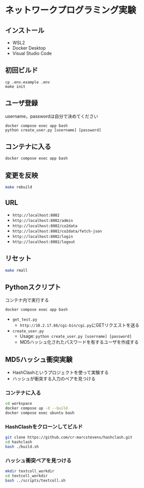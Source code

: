 # ネットワークプログラミング実験

## インストール
- WSL2
- Docker Desktop
- Visual Studio Code

## 初回ビルド
```
cp .env.example .env
make init
```

## ユーザ登録
username，passwordは自分で決めてください
```
docker compose exec app bash
python create_user.py [username] [password]
```

## コンテナに入る
```bash
docker compose exec app bash
```

## 変更を反映
```bash
make rebuild
```

## URL
- `http://localhost:8002`
- `http://localhost:8002/admin`
- `http://localhost:8002/co2data`
- `http://localhost:8002/co2data/fetch-json`
- `http://localhost:8002/login`
- `http://localhost:8002/logout`

## リセット
```bash
make rmall
```

## Pythonスクリプト
コンテナ内で実行する
```bash
docker compose exec app bash
```
- `get_test.py`
    - `http://10.2.17.66/cgi-bin/cgi.py`にGETリクエストを送る
- `create_user.py`
    - Usage: `python create_user.py [username] [password]`
    - MD5ハッシュ化されたパスワードを有するユーザを作成する


## MD5ハッシュ衝突実験
- HashClashというプロジェクトを使って実験する
- ハッシュが衝突する入力のペアを見つける

### コンテナに入る
```bash
cd workspace
docker compose up -d --build
docker compose exec ubuntu bash
```

### HashClashをクローンしてビルド
```bash
git clone https://github.com/cr-marcstevens/hashclash.git
cd hashclash
bash ./build.sh
```

### ハッシュ衝突ペアを見つける
```bash
mkdir textcoll_workdir
cd textcoll_workdir
bash ../scripts/textcoll.sh
```

<!-- 
### ハッシュ衝突ペアを見つける
```bash
cd hashclash-static-release-v1.2b/bin
echo -n "123123123" > prefix
./scripts/poc_no.sh prefix
```

### ハッシュ衝突ペアを確認
- バイナリファイルを16進数で見る
```bash
xxd collision1.bin
xxd collision1.bin
```

- バイナリファイルを文字列に変換して比較
```bash
xxd collision1.bin > collision1_hex.txt
xxd collision2.bin > collision2_hex.txt
diff collision1_hex.txt collision2_hex.txt
```

### ハッシュ衝突ペアを使ってユーザ登録
```bash
python create_user.py collision1 collision2
```
 -->
